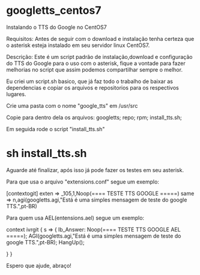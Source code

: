 # googletts_centos7
Instalando o TTS do Google no CentOS7 

Requisitos: 
Antes de seguir com o download e instalação tenha certeza que o asterisk esteja instalado em seu servidor linux CentOS7.

Descrição:
Este é um script padrão de instalação,download e configuração do TTS do Google para o uso com o asterisk, fique a vontade para fazer melhorias no script que assim podemos compartilhar sempre o melhor. 

Eu criei um script.sh basico, que já faz todo o trabalho de baixar as dependencias e copiar os arquivos e repositorios para os respectivos lugares.

Crie uma pasta com o nome "google_tts" em /usr/src

Copie para dentro dela os arquivos: 
googletts;
repo;
rpm;
install_tts.sh;

Em seguida rode o script "install_tts.sh"

# sh install_tts.sh

Aguarde até finalizar, após isso já pode fazer os testes em seu asterisk.

Para que usa o arquivo "extensions.conf" segue um exemplo:

[contextogit]
exten => _105,1,Noop(==== TESTE TTS GOOGLE =====)
same => n,agi(googletts.agi,"Está é uma simples mensagem de teste do google TTS.",pt-BR)

Para quem usa AEL(entensions.ael) segue um exemplo:

context ivrgit {
        s => {
		lb_Answer:
		Noop(==== TESTE TTS GOOGLE AEL =====);
		AGI(googletts.agi,"Está é uma simples mensagem de teste do google TTS.",pt-BR);
		HangUp();

  }
}

Espero que ajude, abraço!




